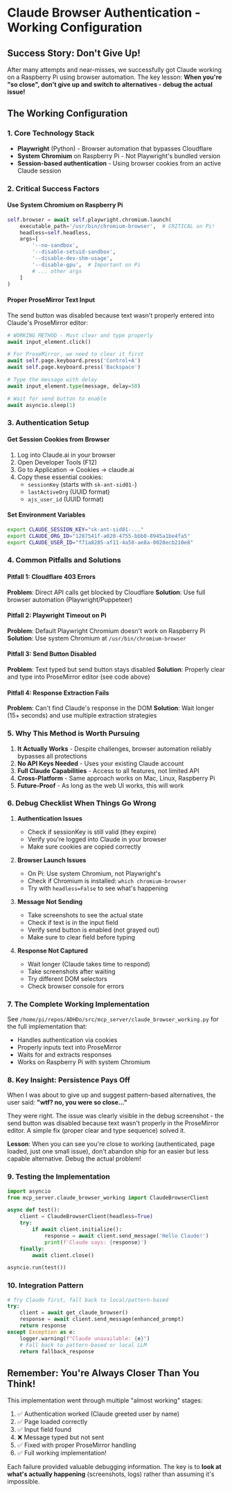# Claude Browser Authentication - Working Configuration

## Success Story: Don't Give Up!

After many attempts and near-misses, we successfully got Claude working on a Raspberry Pi using browser automation. The key lesson: **When you're "so close", don't give up and switch to alternatives - debug the actual issue!**

## The Working Configuration

### 1. Core Technology Stack
- **Playwright** (Python) - Browser automation that bypasses Cloudflare
- **System Chromium** on Raspberry Pi - Not Playwright's bundled version
- **Session-based authentication** - Using browser cookies from an active Claude session

### 2. Critical Success Factors

#### Use System Chromium on Raspberry Pi
```python
self.browser = await self.playwright.chromium.launch(
    executable_path='/usr/bin/chromium-browser',  # CRITICAL on Pi!
    headless=self.headless,
    args=[
        '--no-sandbox',
        '--disable-setuid-sandbox',
        '--disable-dev-shm-usage',
        '--disable-gpu',  # Important on Pi
        # ... other args
    ]
)
```

#### Proper ProseMirror Text Input
The send button was disabled because text wasn't properly entered into Claude's ProseMirror editor:

```python
# WORKING METHOD - Must clear and type properly
await input_element.click()

# For ProseMirror, we need to clear it first
await self.page.keyboard.press('Control+A')
await self.page.keyboard.press('Backspace')

# Type the message with delay
await input_element.type(message, delay=50)

# Wait for send button to enable
await asyncio.sleep(1)
```

### 3. Authentication Setup

#### Get Session Cookies from Browser
1. Log into Claude.ai in your browser
2. Open Developer Tools (F12)
3. Go to Application → Cookies → claude.ai
4. Copy these essential cookies:
   - `sessionKey` (starts with `sk-ant-sid01-`)
   - `lastActiveOrg` (UUID format)
   - `ajs_user_id` (UUID format)

#### Set Environment Variables
```bash
export CLAUDE_SESSION_KEY="sk-ant-sid01-..."
export CLAUDE_ORG_ID="1287541f-a020-4755-bbb0-8945a1be4fa5"
export CLAUDE_USER_ID="f71a8285-af11-4a58-ae8a-0020ecb210e8"
```

### 4. Common Pitfalls and Solutions

#### Pitfall 1: Cloudflare 403 Errors
**Problem**: Direct API calls get blocked by Cloudflare
**Solution**: Use full browser automation (Playwright/Puppeteer)

#### Pitfall 2: Playwright Timeout on Pi
**Problem**: Default Playwright Chromium doesn't work on Raspberry Pi
**Solution**: Use system Chromium at `/usr/bin/chromium-browser`

#### Pitfall 3: Send Button Disabled
**Problem**: Text typed but send button stays disabled
**Solution**: Properly clear and type into ProseMirror editor (see code above)

#### Pitfall 4: Response Extraction Fails
**Problem**: Can't find Claude's response in the DOM
**Solution**: Wait longer (15+ seconds) and use multiple extraction strategies

### 5. Why This Method is Worth Pursuing

1. **It Actually Works** - Despite challenges, browser automation reliably bypasses all protections
2. **No API Keys Needed** - Uses your existing Claude account
3. **Full Claude Capabilities** - Access to all features, not limited API
4. **Cross-Platform** - Same approach works on Mac, Linux, Raspberry Pi
5. **Future-Proof** - As long as the web UI works, this will work

### 6. Debug Checklist When Things Go Wrong

1. **Authentication Issues**
   - Check if sessionKey is still valid (they expire)
   - Verify you're logged into Claude in your browser
   - Make sure cookies are copied correctly

2. **Browser Launch Issues**
   - On Pi: Use system Chromium, not Playwright's
   - Check if Chromium is installed: `which chromium-browser`
   - Try with `headless=False` to see what's happening

3. **Message Not Sending**
   - Take screenshots to see the actual state
   - Check if text is in the input field
   - Verify send button is enabled (not grayed out)
   - Make sure to clear field before typing

4. **Response Not Captured**
   - Wait longer (Claude takes time to respond)
   - Take screenshots after waiting
   - Try different DOM selectors
   - Check browser console for errors

### 7. The Complete Working Implementation

See `/home/pi/repos/ADHDo/src/mcp_server/claude_browser_working.py` for the full implementation that:
- Handles authentication via cookies
- Properly inputs text into ProseMirror
- Waits for and extracts responses
- Works on Raspberry Pi with system Chromium

### 8. Key Insight: Persistence Pays Off

When I was about to give up and suggest pattern-based alternatives, the user said: **"wtf? no, you were so close..."**

They were right. The issue was clearly visible in the debug screenshot - the send button was disabled because text wasn't properly in the ProseMirror editor. A simple fix (proper clear and type sequence) solved it.

**Lesson**: When you can see you're close to working (authenticated, page loaded, just one small issue), don't abandon ship for an easier but less capable alternative. Debug the actual problem!

### 9. Testing the Implementation

```python
import asyncio
from mcp_server.claude_browser_working import ClaudeBrowserClient

async def test():
    client = ClaudeBrowserClient(headless=True)
    try:
        if await client.initialize():
            response = await client.send_message('Hello Claude!')
            print(f'Claude says: {response}')
    finally:
        await client.close()

asyncio.run(test())
```

### 10. Integration Pattern

```python
# Try Claude first, fall back to local/pattern-based
try:
    client = await get_claude_browser()
    response = await client.send_message(enhanced_prompt)
    return response
except Exception as e:
    logger.warning(f"Claude unavailable: {e}")
    # Fall back to pattern-based or local LLM
    return fallback_response
```

## Remember: You're Always Closer Than You Think!

This implementation went through multiple "almost working" stages:
1. ✅ Authentication worked (Claude greeted user by name)
2. ✅ Page loaded correctly
3. ✅ Input field found
4. ❌ Message typed but not sent
5. ✅ Fixed with proper ProseMirror handling
6. ✅ Full working implementation!

Each failure provided valuable debugging information. The key is to **look at what's actually happening** (screenshots, logs) rather than assuming it's impossible.